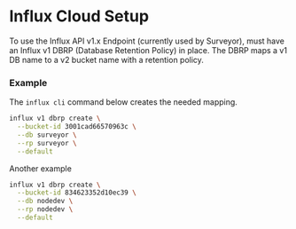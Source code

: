 # Influx Cloud Setup

To use the Influx API v1.x Endpoint (currently used by Surveyor), must have an Influx v1 DBRP (Database Retention Policy) in place. 
The DBRP maps a v1 DB name to a v2 bucket name with a retention policy.

### Example

The `influx cli` command below creates the needed mapping.

```bash
influx v1 dbrp create \
  --bucket-id 3001cad66570963c \
  --db surveyor \
  --rp surveyor \
  --default
```
Another example
```bash
influx v1 dbrp create \
  --bucket-id 834623352d10ec39 \
  --db nodedev \
  --rp nodedev \
  --default
```
